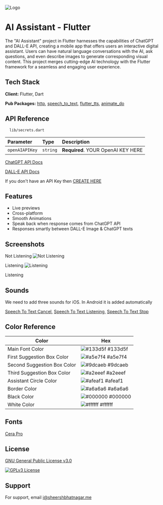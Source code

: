 
![Logo](https://github.com/SheershBhatnagar/AI-Assistant---Flutter/blob/master/assets/images/virtualAssistant.png)


# AI Assistant - Flutter

The "AI Assistant" project in Flutter harnesses the capabilities of ChatGPT and DALL-E API, creating a mobile app that offers users an interactive digital assistant. Users can have natural language conversations with the AI, ask questions, and even describe images to generate corresponding visual content. This project merges cutting-edge AI technology with the Flutter framework for a seamless and engaging user experience.


## Tech Stack

**Client:** Flutter, Dart

**Pub Packages:** [http](https://pub.dev/packages/http), [speech_to_text](https://pub.dev/packages/speech_to_text), [flutter_tts](https://pub.dev/packages/flutter_tts), [animate_do](https://pub.dev/packages/animate_do)
## API Reference

```http
  lib/secrets.dart
```

| Parameter | Type     | Description                |
| :-------- | :------- | :------------------------- |
| `openAIAPIKey` | `string` | **Required**. YOUR OpenAI KEY HERE |

[ChatGPT API Docs](https://platform.openai.com/docs/api-reference/chat)

[DALL-E API Docs](https://platform.openai.com/docs/api-reference/images)

If you don't have an API Key then [CREATE HERE](https://platform.openai.com/account/api-keys)

## Features

- Live previews
- Cross-platform
- Smooth Animations
- Speak back when response comes from ChatGPT API
- Responses smartly between DALL-E Image & ChatGPT texts
## Screenshots

Not Listening
![Not Listening](https://github.com/SheershBhatnagar/AI-Assistant---Flutter/blob/master/screenshots/not_listening.jpg)

Listening
![Listening](https://github.com/SheershBhatnagar/AI-Assistant---Flutter/blob/master/screenshots/listening.jpg)

Listening

## Sounds

We need to add three sounds for iOS. In Android it is added automatically

[Speech To Text Cancel](https://github.com/SheershBhatnagar/AI-Assistant---Flutter/blob/master/assets/sounds/speech_to_text_cancel.m4r), [Speech To Text Listening](https://github.com/SheershBhatnagar/AI-Assistant---Flutter/blob/master/assets/sounds/speech_to_text_listening.m4r), [Speech To Text Stop](https://github.com/SheershBhatnagar/AI-Assistant---Flutter/blob/master/assets/sounds/speech_to_text_stop.m4r)
## Color Reference

| Color             | Hex                                                                |
| ----------------- | ------------------------------------------------------------------ |
| Main Font Color | ![#133d5f](https://via.placeholder.com/10/133d5f?text=+) #133d5f |
| First Suggestion Box Color | ![#a5e7f4](https://via.placeholder.com/10/a5e7f4?text=+) #a5e7f4 |
| Second Suggestion Box Color | ![#9dcaeb](https://via.placeholder.com/10/9dcaeb?text=+) #9dcaeb |
| Third Suggestion Box Color | ![#a2eeef](https://via.placeholder.com/10/a2eeef?text=+) #a2eeef |
| Assistant Circle Color | ![#afeaf1](https://via.placeholder.com/10/afeaf1?text=+) #afeaf1 |
| Border Color | ![#a6a6a6](https://via.placeholder.com/10/a6a6a6?text=+) #a6a6a6 |
| Black Color | ![#000000](https://via.placeholder.com/10/000000?text=+) #000000 |
| White Color | ![#ffffff](https://via.placeholder.com/10/ffffff?text=+) #ffffff |


## Fonts

[Cera Pro](https://github.com/SheershBhatnagar/AI-Assistant---Flutter/tree/master/assets/fonts)
## License

[GNU General Public License v3.0](https://github.com/SheershBhatnagar/AI-Assistant---Flutter/blob/master/LICENSE)

[![GPLv3 License](https://img.shields.io/badge/License-GPL%20v3-yellow.svg)](https://opensource.org/license/gpl-3-0/)


## Support

For support, email i@sheershbhatnagar.me

